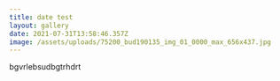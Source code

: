 ```yaml
---
title: date test
layout: gallery
date: 2021-07-31T13:58:46.357Z
image: /assets/uploads/75200_bud190135_img_01_0000_max_656x437.jpg
---
```

bgvrlebsudbgtrhdrt